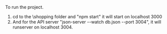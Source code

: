 To run the project.

1. cd to the \shopping folder and "npm start" it will start on localhost 3000
2. And for the API server "json-server --watch db.json --port 3004", it will runserver on localhost 3004.
